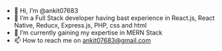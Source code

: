 - 👋 Hi, I’m @ankit07683
- 👀 I’m a Full Stack developer having bast experience in React.js, React Native, Reducx, Express.js, PHP, css and html
- 🌱 I’m currently gaining my expertise in MERN Stack
- 📫 How to reach me on ankit07683@gmail.com

<!---
ankit07683/ankit07683 is a ✨ special ✨ repository because its `README.md` (this file) appears on your GitHub profile.
You can click the Preview link to take a look at your changes.
--->
